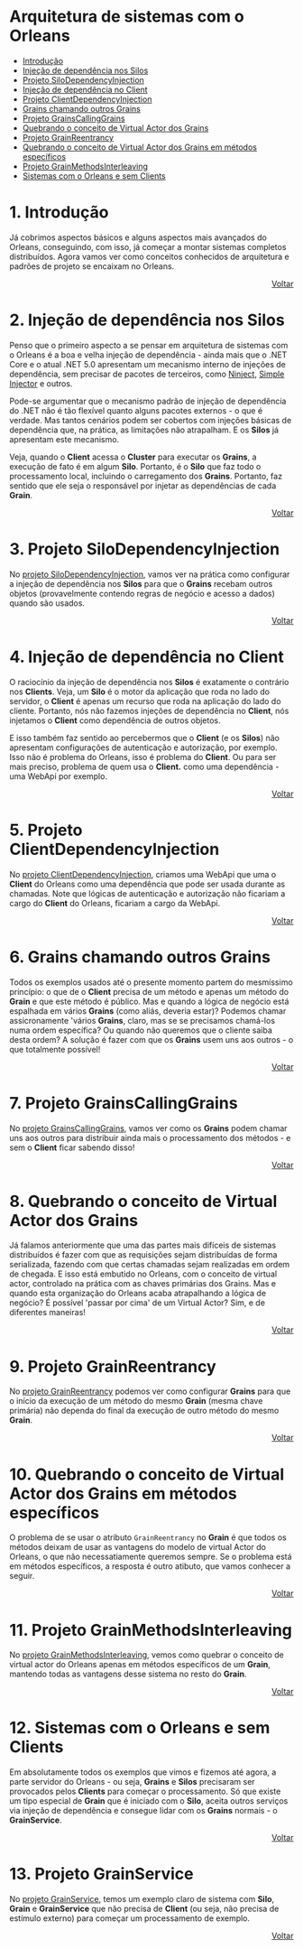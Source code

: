 # Arquitetura de sistemas com o Orleans

- [Introdução](#1-introdução)
- [Injeção de dependência nos Silos](#2-injeção-de-dependência-nos-silos)
- [Projeto SiloDependencyInjection](#3-projeto-silodependencyinjection)
- [Injeção de dependência no Client](#4-injeção-de-dependência-no-client)
- [Projeto ClientDependencyInjection](#5-projeto-clientdependencyinjection)
- [Grains chamando outros Grains](#6-grains-chamando-outros-grains)
- [Projeto GrainsCallingGrains](#7-projeto-grainscallinggrains)
- [Quebrando o conceito de Virtual Actor dos Grains](#8-quebrando-o-conceito-de-virtual-actor-dos-grains)
- [Projeto GrainReentrancy](#9-projeto-grainReentrancy)
- [Quebrando o conceito de Virtual Actor dos Grains em métodos específicos](#10-quebrando-o-conceito-de-virtual-actor-dos-grains-em-métodos-específicos)
- [Projeto GrainMethodsInterleaving](#11-projeto-grainmethodsinterleaving)
- [Sistemas com o Orleans e sem Clients](#12-sistemas-com-o-orleans-e-sem-clients)

# 1. Introdução

Já cobrimos aspectos básicos e alguns aspectos mais avançados do Orleans, conseguindo, com isso, já começar a montar sistemas completos distribuídos. Agora vamos ver como conceitos conhecidos de arquitetura e padrões de projeto se encaixam no Orleans.

<div align="right">
	
[Voltar](#arquitetura-de-sistemas-com-o-orleans)

</div>

# 2. Injeção de dependência nos Silos

Penso que o primeiro aspecto a se pensar em arquitetura de sistemas com o Orleans é a boa e velha injeção de dependência - ainda mais que o .NET Core e o atual .NET 5.0 apresentam um mecanismo interno de injeções de dependência, sem precisar de pacotes de terceiros, como [Ninject](http://www.ninject.org/), [Simple Injector](https://simpleinjector.org/) e outros.

Pode-se argumentar que o mecanismo padrão de injeção de dependência do .NET não é tão flexível quanto alguns pacotes externos - o que é verdade. Mas tantos cenários podem ser cobertos com injeções básicas de dependência que, na prática, as limitações não atrapalham. E os **Silos** já apresentam este mecanismo.

Veja, quando o **Client** acessa o **Cluster** para executar os **Grains**, a execução de fato é em algum **Silo**. Portanto, é o **Silo** que faz todo o processamento local, incluindo o carregamento dos **Grains**. Portanto, faz sentido que ele seja o responsável por injetar as dependências de cada **Grain**.

<div align="right">
	
[Voltar](#arquitetura-de-sistemas-com-o-orleans)

</div>

# 3. Projeto SiloDependencyInjection

No [projeto SiloDependencyInjection](https://github.com/prrandrade/OrleansStudy/tree/master/Projetos/11-SiloDependencyInjection), vamos ver na prática como configurar a injeção de dependência nos **Silos** para que o **Grains** recebam outros objetos (provavelmente contendo regras de negócio e acesso a dados) quando são usados.

<div align="right">
	
[Voltar](#arquitetura-de-sistemas-com-o-orleans)

</div>

# 4. Injeção de dependência no Client

O raciocínio da injeção de dependência nos **Silos** é exatamente o contrário nos **Clients**. Veja, um **Silo** é o motor da aplicação que roda no lado do servidor, o **Client** é apenas um recurso que roda na aplicação do lado do cliente. Portanto, nós não fazemos injeções de dependência no **Client**, nós injetamos o **Client** como dependência de outros objetos.

E isso também faz sentido ao percebermos que o **Client** (e os **Silos**) não apresentam configurações de autenticação e autorização, por exemplo. Isso não é problema do Orleans, isso é problema do **Client**. Ou para ser mais preciso, problema de quem usa o **Client.** como uma dependência - uma WebApi por exemplo.


<div align="right">
	
[Voltar](#arquitetura-de-sistemas-com-o-orleans)

</div>

# 5. Projeto ClientDependencyInjection

No [projeto ClientDependencyInjection](https://github.com/prrandrade/OrleansStudy/tree/master/Projetos/12-ClientDependencyInjection), criamos uma WebApi que uma o **Client** do Orleans como uma dependência que pode ser usada durante as chamadas. Note que lógicas de autenticação e autorização não ficariam a cargo do **Client** do Orleans, ficariam a cargo da WebApi.

<div align="right">
	
[Voltar](#arquitetura-de-sistemas-com-o-orleans)

</div>

# 6. Grains chamando outros Grains

Todos os exemplos usados até o presente momento partem do mesmíssimo princípio: o que de o **Client** precisa de um método e apenas um método do **Grain** e que este método é público. Mas e quando a lógica de negócio está espalhada em vários **Grains** (como aliás, deveria estar)? Podemos chamar assicronamente 'vários **Grains**, claro, mas se se precisamos chamá-los numa ordem específica? Ou quando não queremos que o cliente saiba desta ordem? A solução é fazer com que os **Grains** usem uns aos outros - o que totalmente possível!

<div align="right">
	
[Voltar](#arquitetura-de-sistemas-com-o-orleans)

</div>

# 7. Projeto GrainsCallingGrains

No [projeto GrainsCallingGrains](https://github.com/prrandrade/OrleansStudy/tree/master/Projetos/13-GrainsCallingGrains), vamos ver como os **Grains** podem chamar uns aos outros para distribuir ainda mais o processamento dos métodos - e sem o **Client** ficar sabendo disso!

<div align="right">
	
[Voltar](#arquitetura-de-sistemas-com-o-orleans)

</div>

# 8. Quebrando o conceito de Virtual Actor dos Grains

Já falamos anteriormente que uma das partes mais difíceis de sistemas distribuídos é fazer com que as requisições sejam distribuídas de forma serializada, fazendo com que certas chamadas sejam realizadas em ordem de chegada. E isso está embutido no Orleans, com o conceito de virtual actor, controlado na prática com as chaves primárias dos Grains. Mas e quando esta organização do Orleans acaba atrapalhando a lógica de negócio? É possível 'passar por cima' de um Virtual Actor? Sim, e de diferentes maneiras!

<div align="right">
	
[Voltar](#arquitetura-de-sistemas-com-o-orleans)

</div>

# 9. Projeto GrainReentrancy

No [projeto GrainReentrancy](https://github.com/prrandrade/OrleansStudy/tree/master/Projetos/14-GrainReentrancy) podemos ver como configurar **Grains** para que o início da execução de um método do mesmo **Grain** (mesma chave primária) não dependa do final da execução de outro método do mesmo **Grain**.

<div align="right">
	
[Voltar](#arquitetura-de-sistemas-com-o-orleans)

</div>

# 10. Quebrando o conceito de Virtual Actor dos Grains em métodos específicos

O problema de se usar o atributo `GrainReentrancy` no **Grain** é que todos os métodos deixam de usar as vantagens do modelo de virtual Actor do Orleans, o que não necessatiamente queremos sempre. Se o problema está em métodos específicos, a resposta é outro atibuto, que vamos conhecer a seguir.

<div align="right">
	
[Voltar](#arquitetura-de-sistemas-com-o-orleans)

</div>

# 11. Projeto GrainMethodsInterleaving

No [projeto GrainMethodsInterleaving](https://github.com/prrandrade/OrleansStudy/tree/master/Projetos/15-GrainMethodsInterleaving), vemos como quebrar o conceito de virtual actor do Orleans apenas em métodos específicos de um **Grain**, mantendo todas as vantagens desse sistema no resto do **Grain**.

<div align="right">
	
[Voltar](#arquitetura-de-sistemas-com-o-orleans)

</div>

# 12. Sistemas com o Orleans e sem Clients

Em absolutamente todos os exemplos que vimos e fizemos até agora, a parte servidor do Orleans - ou seja, **Grains** e **Silos** precisaram ser provocados pelos **Clients** para começar o processamento. Só que existe um tipo especial de **Grain** que é iniciado com o **Silo**, aceita outros serviços via injeção de dependência e consegue lidar com os **Grains** normais - o **GrainService**.

<div align="right">
	
[Voltar](#arquitetura-de-sistemas-com-o-orleans)

</div>

# 13. Projeto GrainService

No [projeto GrainService](https://github.com/prrandrade/OrleansStudy/tree/master/Projetos/16-GrainService), temos um exemplo claro de sistema com **Silo**, **Grain** e **GrainService** que não precisa de **Client** (ou seja, não precisa de estímulo externo) para começar um processamento de exemplo.

<div align="right">
	
[Voltar](#arquitetura-de-sistemas-com-o-orleans)

</div>